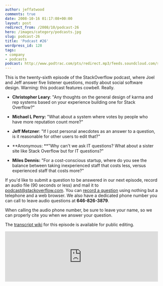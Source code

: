 ```yaml
---
author: jeffatwood
comments: true
date: 2008-10-16 01:17:08+00:00
layout: post
redirect_from: /2008/10/podcast-26
hero: /images/category/podcasts.jpg
slug: podcast-26
title: 'Podcast #26'
wordpress_id: 128
tags:
- company
- podcasts
podcast: http://www.podtrac.com/pts/redirect.mp3/feeds.soundcloud.com/stream/14378218-stack-exchange-stack-overflow-podcast-52.mp3
---
```



This is the twenty-sixth episode of the StackOverflow podcast, where Joel and Jeff answer five listener questions, mostly about social software design. Warning: this podcast features cowbell. Really.







  * **Christopher Leary**: "Any thoughts on the general design of karma and rep systems based on your experience building one for Stack Overflow?"


  * **Michael L Perry:** "What about a system where votes by people who have more reputation count more?"


  * **Jeff Metzner**: "If I post personal anecdotes as an answer to a question, is it reasonable for other users to edit that?"


  * **Anonymous: **"Why can't we ask IT questions? What about a sister site like Stack Overflow but for IT questions?"


  * **Miles Dennis:** "For a cost-conscious startup, where do you see the balance between taking inexperienced staff that costs less, versus experienced staff that costs more?"





If you'd like to submit a question to be answered in our next episode, record an audio file (90 seconds or less) and mail it to [podcast@stackoverflow.com](mailto:podcast@stackoverflow.com). You can [record a question](http://blog.stackoverflow.com/index.php/2008/05/recording-podcast-questions-using-your-telephone/)
using nothing but a telephone and a web browser. We also have a
dedicated phone number you can call to leave audio questions at **646-826-3879**.





When calling the audio phone number, be sure to leave your name, so we can properly cite you when we answer your question.





The [transcript wiki](https://stackoverflow.fogbugz.com/default.asp?W25802) for this episode is available for public editing.

<iframe width="100%" height="166" scrolling="no" frameborder="no" src="https://w.soundcloud.com/player/?url=https%3A//api.soundcloud.com/tracks/14378218&amp;color=ff5500&amp;auto_play=false&amp;hide_related=false&amp;show_comments=true&amp;show_user=true&amp;show_reposts=false"></iframe>
